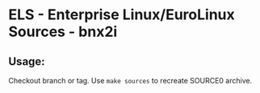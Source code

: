 # ELS - Enterprise Linux/EuroLinux Sources - bnx2i
 
## Usage:
  Checkout branch or tag. Use `make sources` to recreate  SOURCE0 archive.
